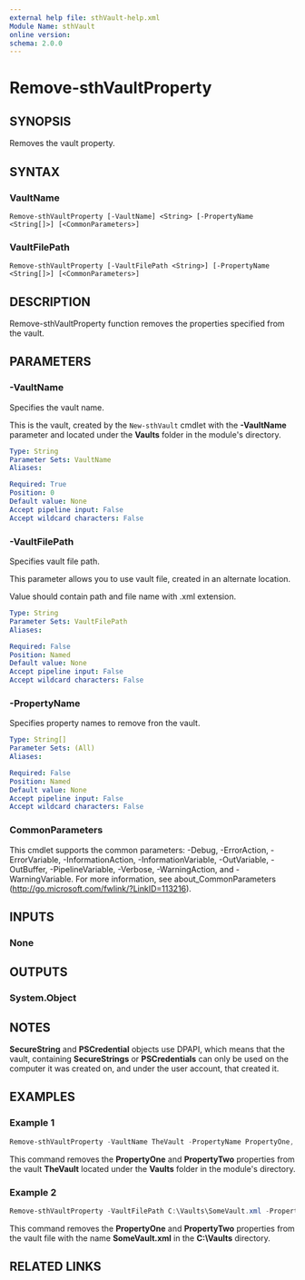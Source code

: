 ```yaml
---
external help file: sthVault-help.xml
Module Name: sthVault
online version:
schema: 2.0.0
---
```


# Remove-sthVaultProperty

## SYNOPSIS
Removes the vault property.

## SYNTAX

### VaultName
```
Remove-sthVaultProperty [-VaultName] <String> [-PropertyName <String[]>] [<CommonParameters>]
```

### VaultFilePath
```
Remove-sthVaultProperty [-VaultFilePath <String>] [-PropertyName <String[]>] [<CommonParameters>]
```

## DESCRIPTION
Remove-sthVaultProperty function removes the properties specified from the vault.

## PARAMETERS

### -VaultName
Specifies the vault name.

This is the vault, created by the `New-sthVault` cmdlet with the **-VaultName** parameter and located under the **Vaults** folder in the module's directory.

```yaml
Type: String
Parameter Sets: VaultName
Aliases:

Required: True
Position: 0
Default value: None
Accept pipeline input: False
Accept wildcard characters: False
```

### -VaultFilePath
Specifies vault file path.

This parameter allows you to use vault file, created in an alternate location.

Value should contain path and file name with .xml extension.

```yaml
Type: String
Parameter Sets: VaultFilePath
Aliases:

Required: False
Position: Named
Default value: None
Accept pipeline input: False
Accept wildcard characters: False
```

### -PropertyName
Specifies property names to remove fron the vault.

```yaml
Type: String[]
Parameter Sets: (All)
Aliases:

Required: False
Position: Named
Default value: None
Accept pipeline input: False
Accept wildcard characters: False
```

### CommonParameters
This cmdlet supports the common parameters: -Debug, -ErrorAction, -ErrorVariable, -InformationAction, -InformationVariable, -OutVariable, -OutBuffer, -PipelineVariable, -Verbose, -WarningAction, and -WarningVariable.
For more information, see about_CommonParameters (http://go.microsoft.com/fwlink/?LinkID=113216).

## INPUTS

### None

## OUTPUTS

### System.Object
## NOTES

**SecureString** and **PSCredential** objects use DPAPI, which means that the vault, containing **SecureStrings** or **PSCredentials** can only be used on the computer it was created on, and under the user account, that created it.

## EXAMPLES

### Example 1
```powershell
Remove-sthVaultProperty -VaultName TheVault -PropertyName PropertyOne, PropertyTwo
```

This command removes the **PropertyOne** and **PropertyTwo** properties from the vault **TheVault** located under the **Vaults** folder in the module's directory.

### Example 2
```powershell
Remove-sthVaultProperty -VaultFilePath C:\Vaults\SomeVault.xml -PropertyName PropertyOne, PropertyTwo
```

This command removes the **PropertyOne** and **PropertyTwo** properties from the vault file with the name **SomeVault.xml** in the **C:\Vaults** directory.

## RELATED LINKS
